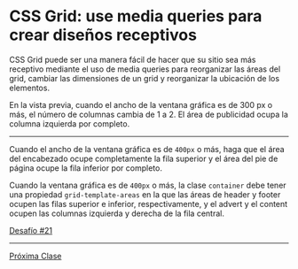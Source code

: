 # CSS Grid: use media queries para crear diseños receptivos

CSS Grid puede ser una manera fácil de hacer que su sitio sea más receptivo mediante el uso de media queries para reorganizar las áreas del grid, cambiar las dimensiones de un grid y reorganizar la ubicación de los elementos.

En la vista previa, cuando el ancho de la ventana gráfica es de 300 px o más, el número de columnas cambia de 1 a 2. El área de publicidad ocupa la columna izquierda por completo.

----

Cuando el ancho de la ventana gráfica es de `400px` o más, haga que el área del encabezado ocupe completamente la fila superior y el área del pie de página ocupe la fila inferior por completo.

Cuando la ventana gráfica es de `400px` o más, la clase `container` debe tener una propiedad `grid-template-areas` en la que las áreas de header y footer ocupen las filas superior e inferior, respectivamente, y el advert y el content ocupen las columnas izquierda y derecha de la fila central.

[Desafío #21](https://codepen.io/sebastiantorres86/pen/abOmpKd?editors=1100)

----
[Próxima Clase](https://github.com/sebastiantorres86/Curso-CSS-Grid/blob/master/22-crear-grids-dentro-de-grids.md)
